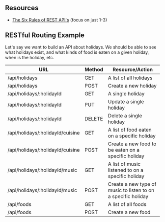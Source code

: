 ## Resources
- [The Six Rules of REST API's](https://blog.hubspot.com/website/what-is-rest-api) (focus on just 1-3)

## RESTful Routing Example

Let's say we want to build an API about holidays. We should be able to see what holidays exist, and what kinds of food is eaten on a given holiday, when is the holiday, etc.

URL | Method | Resource/Action
--- | --- | --- 
/api/holidays | GET | A list of all holidays 
/api/holidays | POST | Create a new holiday
/api/holidays/:holidayId | GET | A single holiday
/api/holidays/:holidayId | PUT | Update a single holiday
/api/holidays/:holidayId | DELETE | Delete a single holiday
/api/holidays/:holidayId/cuisine | GET | A list of food eaten on a specific holiday
/api/holidays/:holidayId/cuisine | POST | Create a new food to be eaten on a specific holiday
/api/holidays/:holidayId/music | GET | A list of music listened to on a specific holiday
/api/holidays/:holidayId/music | POST | Create a new type of music to listen to on a specific holiday
/api/foods | GET | A list of all foods
/api/foods | POST | Create a new food